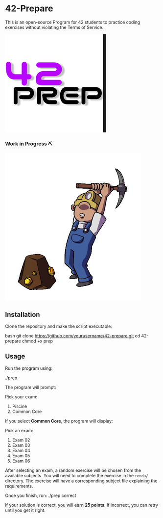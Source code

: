 # 42-Prepare

This is an open-source Program for 42 students to practice coding exercises without violating the Terms of Service.

![42-Prepare Logo](42-prep.png)

### Work in Progress ⛏️

![Miner Working](giphy.gif)

## Installation

Clone the repository and make the script executable:

bash
git clone https://github.com/yourusername/42-prepare.git
cd 42-prepare
chmod +x prep



## Usage

Run the program using:

./prep


The program will prompt:

Pick your exam:
1) Piscine
2) Common Core


If you select **Common Core**, the program will display:

Pick an exam:
1) Exam 02
2) Exam 03
3) Exam 04
4) Exam 05
5) Exam 06

After selecting an exam, a random exercise will be chosen from the available subjects. You will need to complete the exercise in the `rendu/` directory. The exercise will have a corresponding subject file explaining the requirements.

Once you finish, run:
./prep correct

If your solution is correct, you will earn **25 points**. If incorrect, you can retry until you get it right.
